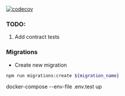
[![codecov](https://codecov.io/gh/BartekCK/cgm-handler/branch/develop/graph/badge.svg?token=XZC8ABPXDH)](https://codecov.io/gh/BartekCK/cgm-handler)

### TODO:
1. Add contract tests


### Migrations
- Create new migration
```bash
npm run migrations:create ${migration_name}
```


docker-compose --env-file .env.test up
